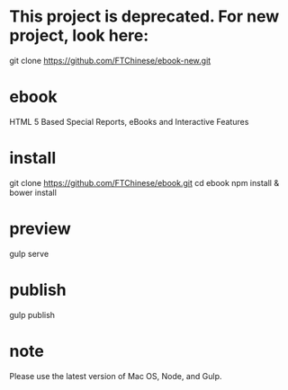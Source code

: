 # This project is deprecated. For new project, look here: 
git clone https://github.com/FTChinese/ebook-new.git

# ebook
HTML 5 Based Special Reports, eBooks and Interactive Features

# install
git clone https://github.com/FTChinese/ebook.git
cd ebook
npm install & bower install

# preview
gulp serve

# publish
gulp publish

# note
Please use the latest version of Mac OS, Node, and Gulp. 
